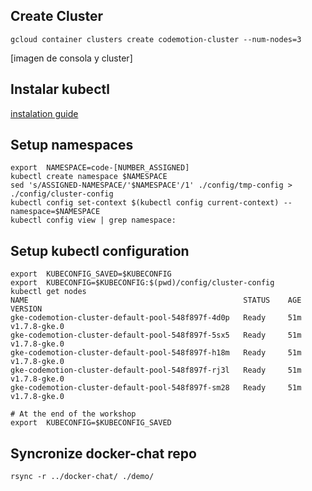 

## Create Cluster 
```
gcloud container clusters create codemotion-cluster --num-nodes=3
```
[imagen de consola y cluster]

## Instalar kubectl
[instalation guide](https://cloud.google.com/container-engine/)

## Setup namespaces
```
export  NAMESPACE=code-[NUMBER_ASSIGNED]
kubectl create namespace $NAMESPACE
sed 's/ASSIGNED-NAMESPACE/'$NAMESPACE'/1' ./config/tmp-config > ./config/cluster-config
kubectl config set-context $(kubectl config current-context) --namespace=$NAMESPACE
kubectl config view | grep namespace:
```

## Setup kubectl configuration
```
export  KUBECONFIG_SAVED=$KUBECONFIG
export  KUBECONFIG=$KUBECONFIG:$(pwd)/config/cluster-config
kubectl get nodes
NAME                                                STATUS    AGE       VERSION
gke-codemotion-cluster-default-pool-548f897f-4d0p   Ready     51m       v1.7.8-gke.0
gke-codemotion-cluster-default-pool-548f897f-5sx5   Ready     51m       v1.7.8-gke.0
gke-codemotion-cluster-default-pool-548f897f-h18m   Ready     51m       v1.7.8-gke.0
gke-codemotion-cluster-default-pool-548f897f-rj3l   Ready     51m       v1.7.8-gke.0
gke-codemotion-cluster-default-pool-548f897f-sm28   Ready     51m       v1.7.8-gke.0

# At the end of the workshop
export  KUBECONFIG=$KUBECONFIG_SAVED
```


## Syncronize docker-chat repo
```
rsync -r ../docker-chat/ ./demo/
```